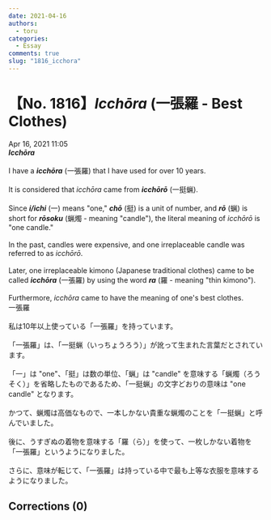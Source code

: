 ```yaml
---
date: 2021-04-16
authors:
  - toru
categories:
  - Essay
comments: true
slug: "1816_icchora"
---
```


# 【No. 1816】<strong><em>Icchōra</em></strong> (一張羅 - Best Clothes)
<div class="date">Apr 16, 2021 11:05</div>
<div id="post"><div id="body_show_ori">
<strong><em>Icchōra</em></strong><br/><br/>I have a <strong><em>icchōra</em></strong> (一張羅) that I have used for over 10 years.<br/><br/>It is considered that <em>icchōra</em> came from <strong><em>icchōrō</em></strong> (一挺蝋).<br/><br/>Since <strong><em>i/ichi</em></strong> (一) means "one," <strong><em>chō</em></strong> (挺) is a unit of number, and <strong><em>rō</em></strong> (蝋) is short for <strong><em>rōsoku</em></strong> (蝋燭 - meaning "candle"), the literal meaning of <em>icchōrō</em> is "one candle."<br/><br/>In the past, candles were expensive, and one irreplaceable candle was referred to as <em>icchōrō</em>.<br/><br/>Later, one irreplaceable kimono (Japanese traditional clothes) came to be called <strong><em>icchōra</em></strong> (一張羅) by using the word <strong><em>ra</em></strong> (羅 - meaning "thin kimono").<br/><br/>Furthermore, <em>icchōra</em> came to have the meaning of one's best clothes.
</div></div>

<!-- more -->

<div id="post_ja"><div id="body_show_mo">
一張羅<br/><br/>私は10年以上使っている「一張羅」を持っています。<br/><br/>「一張羅」は、「一挺蝋（いっちょうろう）」が訛って生まれた言葉だとされています。<br/><br/>「一」は "one"、「挺」は数の単位、「蝋」は "candle" を意味する「蝋燭（ろうそく）」を省略したものであるため、「一挺蝋」の文字どおりの意味は "one candle" となります。<br/><br/>かつて、蝋燭は高価なもので、一本しかない貴重な蝋燭のことを「一挺蝋」と呼んでいました。<br/><br/>後に、うすぎぬの着物を意味する「羅（ら）」を使って、一枚しかない着物を「一張羅」というようになりました。<br/><br/>さらに、意味が転じて、「一張羅」は持っている中で最も上等な衣服を意味するようになりました。
</div></div>

## Corrections (0)
